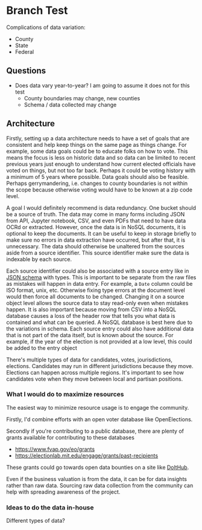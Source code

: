# Branch Test

Complications of data variation:

* County
* State
* Federal

## Questions

* Does data vary year-to-year? I am going to assume it does not for this test
    * County boundaries may change, new counties
    * Schema / data collected may change

## Architecture

Firstly, setting up a data architecture needs to have a set of goals that are consistent and help keep things on the same page as things change. For example, some data goals could be to educate folks on how to vote. This means the focus is less on historic data and so data can be limited to recent previous years just enough to understand how current elected officials have voted on things, but not too far back. Perhaps it could be voting history with a minimum of 5 years where possible. Data goals should also be feasible. Perhaps gerrymandering, i.e. changes to county boundaries is not within the scope because otherwise voting would have to be known at a zip code level. 

A goal I would definitely recommend is data redundancy. One bucket should be a source of truth. The data may come in many forms including JSON from API, Jupyter notebook, CSV, and even PDFs that need to have data OCRd or extracted. However, once the data is in NoSQL documents, it is optional to keep the documents. It can be useful to keep in storage briefly to make sure no errors in data extraction have occurred, but after that, it is unnecessary. The data should otherwise be unaltered from the sources aside from a source identifier. This source identifier make sure the data is indexable by each source.

Each source identifier could also be associated with a source entry like in [JSON schema](https://json-schema.org/) with types. This is important to be separate from the raw files as mistakes will happen in data entry. For example, a `Date` column could be ISO format, unix, etc. Otherwise fixing type errors at the document level would then force all documents to be changed. Changing it on a source object level allows the source data to stay read-only even when mistakes happen. It is also important because moving from CSV into a NoSQL database causes a loss of the header row that tells you what data is contained and what can be queried. A NoSQL database is best here due to the variations in schema. Each source entry could also have additional data that is not part of the data itself, but is known about the source. For example, if the year of the election is not provided at a low level, this could be added to the entry object



There's multiple types of data for candidates, votes, jourisdictions, elections. Candidates may run in different jurisdictions because they move. Elections can happen across multiple regions. It's important to see how candidates vote when they move between local and partisan positions.

### What I would do to maximize resources

The easiest way to minimize resource usage is to engage the community.

Firstly, I'd combine efforts with an open voter database like OpenElections.

Secondly if you're contributing to a public database, there are plenty of grants available for contributing to these databases

* https://www.fvap.gov/eo/grants
* https://electionlab.mit.edu/engage/grants/past-recipients

These grants could go towards open data bounties on a site like [DoltHub](https://www.dolthub.com/bounties). 

Even if the business valuation is from the data, it can be for data insights rather than raw data. Sourcing raw data collection from the community can help with spreading awareness of the project.

### Ideas to do the data in-house

Different types of data?


